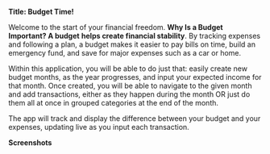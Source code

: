 **Title: Budget Time!**

Welcome to the start of your financial freedom. **Why Is a Budget Important? A budget** **helps create financial stability**. By tracking expenses and following a plan, a budget makes it easier to pay bills on time, build an emergency fund, and save for major expenses such as a car or home.

Within this application, you will be able to do just that: easily create new budget months, as the year progresses, and input your expected income for that month.  Once created, you will be able to navigate to the given month and add transactions, either as they happen during the month OR just do them all at once in grouped categories at the end of the month.

The app will track and display the difference between your budget and your expenses, updating live as you input each transaction.

**Screenshots**
